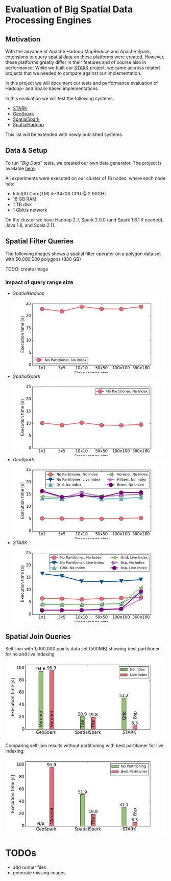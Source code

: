 # Evaluation of Big Spatial Data Processing Engines

## Motivation
With the advance of Apache Hadoop MapReduce and Apache Spark, extensions to query spatial data on these platforms were created.
However, these platforms greatly differ in their features and of course also in performance.
While we built our [STARK](https://github.com/dbis-ilm/stark) project, we came accross related projects that we needed to compare against our implementation.

In this project we will document our tests and performance evaluation of Hadoop- and Spark-based implementations.

In this evaluation we will test the following systems:
* [STARK](https://github.com/dbis-ilm/stark)
* [GeoSpark](https://github.com/DataSystemsLab/GeoSpark)
* [SpatialSpark](https://github.com/syoummer/SpatialSpark)
* [SpatialHadoop](https://github.com/aseldawy/spatialhadoop2)

This list will be extended with newly published systems.

## Data & Setup
To run "_Big Data_" tests, we created our own data generator. The project is available [here]().

All experiments were executed on our cluster of 16 nodes, where each node has:
* Intel(R) Core(TM) i5-3470S CPU @ 2.90GHz
* 16 GB RAM
* 1 TB disk
* 1 Gbit/s network

On the cluster we have Hadoop 2.7, Spark 2.0.0 (and Spark 1.6.1 if needed), Java 1.8, and Scala 2.11.

## Spatial Filter Queries
The following images shows a spatial filter operator on a polygon data set with 50,000,000 polygons (880 GB)

*TODO*: create image

### Impact of query range size
* *SpatialHadoop*
 ![Query range size SpatialHadoop](figs/spatialhadoop_25.png)
* *SpatialSpark*
 ![Query range size SpatialSpark](figs/spatialspark_25.png)
* *GeoSpark*
 ![Query range size GeoSpark](figs/geospark_25.png)
* *STARK*
 ![Query range size STARK](figs/stark_25.png)

## Spatial Join Queries
Self-join with 1,000,000 points data set (500MB) showing best partitioner for no and live indexing
![Self-join points](figs/join.png)

Comparing self-join results without partitioning with best partitioner for live indexing:
![Self-join points](figs/join2.png)

# TODOs
* add runner files
* generate missing images
